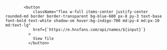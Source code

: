             <button
                className="flex w-full items-center justify-center rounded-md border border-transparent bg-blue-600 px-8 py-3 text-base font-bold text-white shadow-sm hover:bg-indigo-700 md:py-4 md:px-10 md:text-lg"
                href={`https://e.hnsfans.com/api/names/${input}`}
              >
                View file
              </button>